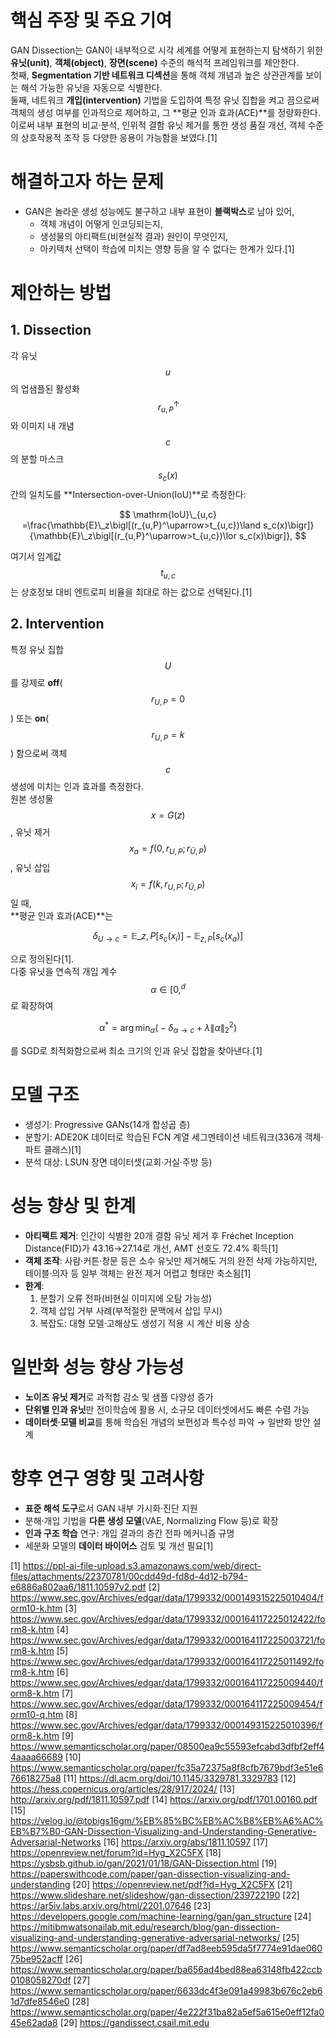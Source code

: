 # 핵심 주장 및 주요 기여  
GAN Dissection는 GAN이 내부적으로 시각 세계를 어떻게 표현하는지 탐색하기 위한 **유닛(unit)**, **객체(object)**, **장면(scene)** 수준의 해석적 프레임워크를 제안한다.  
첫째, **Segmentation 기반 네트워크 디섹션**을 통해 객체 개념과 높은 상관관계를 보이는 해석 가능한 유닛을 자동으로 식별한다.  
둘째, 네트워크 **개입(intervention)** 기법을 도입하여 특정 유닛 집합을 켜고 끔으로써 객체의 생성 여부를 인과적으로 제어하고, 그 **평균 인과 효과(ACE)**를 정량화한다.  
이로써 내부 표현의 비교·분석, 인위적 결함 유닛 제거를 통한 생성 품질 개선, 객체 수준의 상호작용적 조작 등 다양한 응용이 가능함을 보였다.[1]

# 해결하고자 하는 문제  
- GAN은 놀라운 생성 성능에도 불구하고 내부 표현이 **블랙박스**로 남아 있어,  
  - 객체 개념이 어떻게 인코딩되는지,  
  - 생성물의 아티팩트(비현실적 결과) 원인이 무엇인지,  
  - 아키텍처 선택이 학습에 미치는 영향 등을 알 수 없다는 한계가 있다.[1]

# 제안하는 방법  
## 1. Dissection  
각 유닛 $$u$$의 업샘플된 활성화 $$\,r_{u,P}^\uparrow$$ 와 이미지 내 개념 $$c$$의 분할 마스크 $$s_c(x)$$ 간의 일치도를 **Intersection-over-Union(IoU)**로 측정한다:  

$$
\mathrm{IoU}\_{u,c} =\frac{\mathbb{E}\_z\bigl[(r_{u,P}^\uparrow>t_{u,c})\land s_c(x)\bigr]}
      {\mathbb{E}\_z\bigl[(r_{u,P}^\uparrow>t_{u,c})\lor s_c(x)\bigr]},
$$

여기서 임계값 $$t_{u,c}$$는 상호정보 대비 엔트로피 비율을 최대로 하는 값으로 선택된다.[1]

## 2. Intervention  
특정 유닛 집합 $$U$$를 강제로 **off**($$r_{U,P}=0$$) 또는 **on**($$r_{U,P}=k$$) 함으로써 객체 $$c$$ 생성에 미치는 인과 효과를 측정한다.  
원본 생성물 $$x=G(z)$$, 유닛 제거 $$x_a=f(0,r_{U,P};r_{\bar U,P})$$, 유닛 삽입 $$x_i=f(k,r_{U,P};r_{\bar U,P})$$일 때,  
**평균 인과 효과(ACE)**는  

$$
\delta_{U\to c}
=\mathbb{E}\_{z,P}\bigl[s_c(x_i)\bigr]
-\mathbb{E}_{z,P}\bigl[s_c(x_a)\bigr]
$$

으로 정의된다[1].  
다중 유닛을 연속적 개입 계수 $$\alpha\in[0,^d$$로 확장하여  

$$
\alpha^*=\arg\min_\alpha\bigl(-\delta_{\alpha\to c}+\lambda\|\alpha\|_2^2\bigr)
$$

를 SGD로 최적화함으로써 최소 크기의 인과 유닛 집합을 찾아낸다.[1]

# 모델 구조  
- 생성기: Progressive GANs(14개 합성곱 층)  
- 분할기: ADE20K 데이터로 학습된 FCN 계열 세그멘테이션 네트워크(336개 객체·파트 클래스)[1]  
- 분석 대상: LSUN 장면 데이터셋(교회·거실·주방 등)

# 성능 향상 및 한계  
- **아티팩트 제거**: 인간이 식별한 20개 결함 유닛 제거 후 Fréchet Inception Distance(FID)가 43.16→27.14로 개선, AMT 선호도 72.4% 획득[1]  
- **객체 조작**: 사람·커튼·창문 등은 소수 유닛만 제거해도 거의 완전 삭제 가능하지만, 테이블·의자 등 일부 객체는 완전 제거 어렵고 형태만 축소됨[1]  
- **한계**:  
  1. 분할기 오류 전파(비현실 이미지에 오탐 가능성)  
  2. 객체 삽입 거부 사례(부적절한 문맥에서 삽입 무시)  
  3. 복잡도: 대형 모델·고해상도 생성기 적용 시 계산 비용 상승

# 일반화 성능 향상 가능성  
- **노이즈 유닛 제거**로 과적합 감소 및 샘플 다양성 증가  
- **단위별 인과 유닛**만 전이학습에 활용 시, 소규모 데이터셋에서도 빠른 수렴 가능  
- **데이터셋·모델 비교**를 통해 학습된 개념의 보편성과 특수성 파악 → 일반화 방안 설계

# 향후 연구 영향 및 고려사항  
- **표준 해석 도구**로서 GAN 내부 가시화·진단 지원  
- 분해·개입 기법을 **다른 생성 모델**(VAE, Normalizing Flow 등)로 확장  
- **인과 구조 학습** 연구: 개입 결과의 층간 전파 메커니즘 규명  
- 세분화 모델의 **데이터 바이어스** 검토 및 개선 필요[1]

[1] https://ppl-ai-file-upload.s3.amazonaws.com/web/direct-files/attachments/22370781/00cdd49d-fd8d-4d12-b794-e6886a802aa6/1811.10597v2.pdf
[2] https://www.sec.gov/Archives/edgar/data/1799332/000149315225010404/form10-k.htm
[3] https://www.sec.gov/Archives/edgar/data/1799332/000164117225012422/form8-k.htm
[4] https://www.sec.gov/Archives/edgar/data/1799332/000164117225003721/form8-k.htm
[5] https://www.sec.gov/Archives/edgar/data/1799332/000164117225011492/form8-k.htm
[6] https://www.sec.gov/Archives/edgar/data/1799332/000164117225009440/form8-k.htm
[7] https://www.sec.gov/Archives/edgar/data/1799332/000164117225009454/form10-q.htm
[8] https://www.sec.gov/Archives/edgar/data/1799332/000149315225010396/form8-k.htm
[9] https://www.semanticscholar.org/paper/08500ea9c55593efcabd3dfbf2eff44aaaa66689
[10] https://www.semanticscholar.org/paper/fc35a72375a8f8cfb7679bdf3e51e676618275a8
[11] https://dl.acm.org/doi/10.1145/3329781.3329783
[12] https://hess.copernicus.org/articles/28/917/2024/
[13] http://arxiv.org/pdf/1811.10597.pdf
[14] https://arxiv.org/pdf/1701.00160.pdf
[15] https://velog.io/@tobigs16gm/%EB%85%BC%EB%AC%B8%EB%A6%AC%EB%B7%B0-GAN-Dissection-Visualizing-and-Understanding-Generative-Adversarial-Networks
[16] https://arxiv.org/abs/1811.10597
[17] https://openreview.net/forum?id=Hyg_X2C5FX
[18] https://ysbsb.github.io/gan/2021/01/18/GAN-Dissection.html
[19] https://paperswithcode.com/paper/gan-dissection-visualizing-and-understanding
[20] https://openreview.net/pdf?id=Hyg_X2C5FX
[21] https://www.slideshare.net/slideshow/gan-dissection/239722190
[22] https://ar5iv.labs.arxiv.org/html/2201.07646
[23] https://developers.google.com/machine-learning/gan/gan_structure
[24] https://mitibmwatsonailab.mit.edu/research/blog/gan-dissection-visualizing-and-understanding-generative-adversarial-networks/
[25] https://www.semanticscholar.org/paper/df7ad8eeb595da5f7774e91dae06075be952acff
[26] https://www.semanticscholar.org/paper/ba656ad4bed88ea63148fb422ccb0108058270df
[27] https://www.semanticscholar.org/paper/6633dc4f3e091a49983b676c2eb61d7dfe8546e0
[28] https://www.semanticscholar.org/paper/4e222f31ba82a5ef5a615e0eff12fa045e62ada8
[29] https://gandissect.csail.mit.edu
